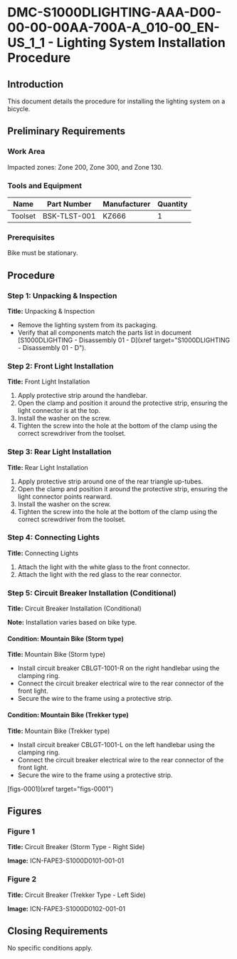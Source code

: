 # DMC-S1000DLIGHTING-AAA-D00-00-00-00AA-700A-A_010-00_EN-US_1_1 - Lighting System Installation Procedure

## Introduction

This document details the procedure for installing the lighting system on a bicycle.

## Preliminary Requirements

### Work Area

Impacted zones: Zone 200, Zone 300, and Zone 130.

### Tools and Equipment

| Name      | Part Number | Manufacturer | Quantity |
|-----------|-------------|--------------|----------|
| Toolset   | BSK-TLST-001 | KZ666        | 1        |

### Prerequisites

Bike must be stationary.

## Procedure

### Step 1: Unpacking & Inspection

**Title:** Unpacking & Inspection

*   Remove the lighting system from its packaging.
*   Verify that all components match the parts list in document [S1000DLIGHTING - Disassembly 01 - D](xref target="S1000DLIGHTING - Disassembly 01 - D").

### Step 2: Front Light Installation

**Title:** Front Light Installation

1.  Apply protective strip around the handlebar.
2.  Open the clamp and position it around the protective strip, ensuring the light connector is at the top.
3.  Install the washer on the screw.
4.  Tighten the screw into the hole at the bottom of the clamp using the correct screwdriver from the toolset.

### Step 3: Rear Light Installation

**Title:** Rear Light Installation

1.  Apply protective strip around one of the rear triangle up-tubes.
2.  Open the clamp and position it around the protective strip, ensuring the light connector points rearward.
3.  Install the washer on the screw.
4.  Tighten the screw into the hole at the bottom of the clamp using the correct screwdriver from the toolset.

### Step 4: Connecting Lights

**Title:** Connecting Lights

1.  Attach the light with the white glass to the front connector.
2.  Attach the light with the red glass to the rear connector.

### Step 5: Circuit Breaker Installation (Conditional)

**Title:** Circuit Breaker Installation (Conditional)

**Note:** Installation varies based on bike type.

#### Condition: Mountain Bike (Storm type)

**Title:** Mountain Bike (Storm type)

*   Install circuit breaker CBLGT-1001-R on the right handlebar using the clamping ring.
*   Connect the circuit breaker electrical wire to the rear connector of the front light.
*   Secure the wire to the frame using a protective strip.

#### Condition: Mountain Bike (Trekker type)

**Title:** Mountain Bike (Trekker type)

*   Install circuit breaker CBLGT-1001-L on the left handlebar using the clamping ring.
*   Connect the circuit breaker electrical wire to the rear connector of the front light.
*   Secure the wire to the frame using a protective strip.

[figs-0001](xref target="figs-0001")

## Figures

### Figure 1

**Title:** Circuit Breaker (Storm Type - Right Side)

**Image:** ICN-FAPE3-S1000D0101-001-01

### Figure 2

**Title:** Circuit Breaker (Trekker Type - Left Side)

**Image:** ICN-FAPE3-S1000D0102-001-01

## Closing Requirements

No specific conditions apply.
